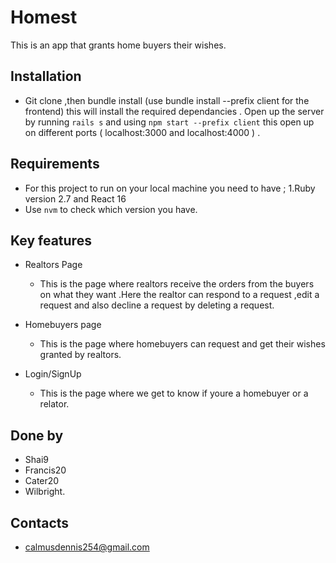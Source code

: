 # Homest

This is an app that grants home buyers their wishes.

## Installation 
- Git clone ,then bundle install (use bundle install --prefix client for the frontend) this will install the required dependancies . Open up the server by running `rails s` and using `npm start --prefix client` this open up on different ports (  localhost:3000 and localhost:4000 ) .

## Requirements 
- For this project to run on your local machine you need to have ;
1.Ruby version 2.7 and React 16
- Use `nvm` to check which version you have.

## Key features 
- Realtors Page 
  - This is the page where realtors receive the orders from the buyers on what they want .Here the realtor can respond to a request ,edit a request and also decline a     request by deleting a request.

- Homebuyers page 
  - This is the page where homebuyers can request and get their wishes granted by realtors. 

- Login/SignUp 
  - This is the page where we get to know if youre a homebuyer or a relator.

## Done by
- Shai9
- Francis20
- Cater20
- Wilbright.

## Contacts
- calmusdennis254@gmail.com
